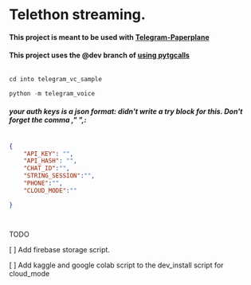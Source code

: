 # Telethon streaming.

#### This project is meant to be used with [Telegram-Paperplane](https://github.com/RaphielGang/Telegram-Paperplane)


#### This project uses the @dev branch of [using pytgcalls](https://pytgcalls.github.io)


```python

cd into telegram_vc_sample 

python -m telegram_voice

```


#####  your auth keys is a json format: didn't write a try block for this. Don't forget the comma ," ",:



```json

{
    "API_KEY": "",
    "API_HASH": "",
    "CHAT_ID":"",
    "STRING_SESSION":"",
    "PHONE":"",
    "CLOUD_MODE":""

}




```
TODO

[ ] Add firebase storage script.

[ ] Add kaggle and google colab script to the dev_install script for cloud_mode


